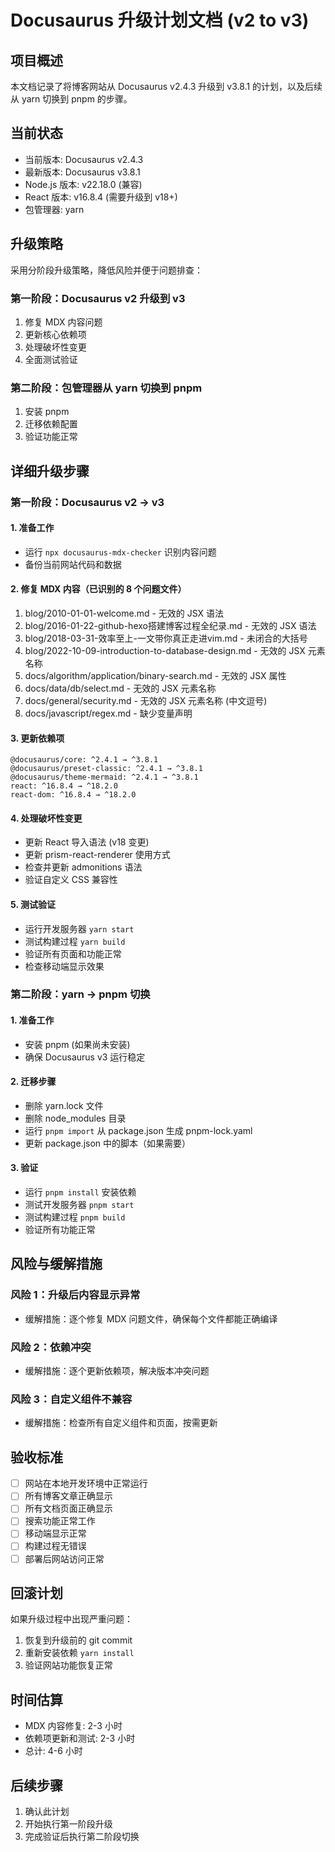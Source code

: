 # Docusaurus 升级计划文档 (v2 to v3)

## 项目概述
本文档记录了将博客网站从 Docusaurus v2.4.3 升级到 v3.8.1 的计划，以及后续从 yarn 切换到 pnpm 的步骤。

## 当前状态
- 当前版本: Docusaurus v2.4.3
- 最新版本: Docusaurus v3.8.1
- Node.js 版本: v22.18.0 (兼容)
- React 版本: v16.8.4 (需要升级到 v18+)
- 包管理器: yarn

## 升级策略
采用分阶段升级策略，降低风险并便于问题排查：

### 第一阶段：Docusaurus v2 升级到 v3
1. 修复 MDX 内容问题
2. 更新核心依赖项
3. 处理破坏性变更
4. 全面测试验证

### 第二阶段：包管理器从 yarn 切换到 pnpm
1. 安装 pnpm
2. 迁移依赖配置
3. 验证功能正常

## 详细升级步骤

### 第一阶段：Docusaurus v2 → v3

#### 1. 准备工作
- 运行 `npx docusaurus-mdx-checker` 识别内容问题
- 备份当前网站代码和数据

#### 2. 修复 MDX 内容（已识别的 8 个问题文件）
1. blog/2010-01-01-welcome.md - 无效的 JSX 语法
2. blog/2016-01-22-github-hexo搭建博客过程全纪录.md - 无效的 JSX 语法
3. blog/2018-03-31-效率至上-一文带你真正走进vim.md - 未闭合的大括号
4. blog/2022-10-09-introduction-to-database-design.md - 无效的 JSX 元素名称
5. docs/algorithm/application/binary-search.md - 无效的 JSX 属性
6. docs/data/db/select.md - 无效的 JSX 元素名称
7. docs/general/security.md - 无效的 JSX 元素名称 (中文逗号)
8. docs/javascript/regex.md - 缺少变量声明

#### 3. 更新依赖项
```
@docusaurus/core: ^2.4.1 → ^3.8.1
@docusaurus/preset-classic: ^2.4.1 → ^3.8.1
@docusaurus/theme-mermaid: ^2.4.1 → ^3.8.1
react: ^16.8.4 → ^18.2.0
react-dom: ^16.8.4 → ^18.2.0
```

#### 4. 处理破坏性变更
- 更新 React 导入语法 (v18 变更)
- 更新 prism-react-renderer 使用方式
- 检查并更新 admonitions 语法
- 验证自定义 CSS 兼容性

#### 5. 测试验证
- 运行开发服务器 `yarn start`
- 测试构建过程 `yarn build`
- 验证所有页面和功能正常
- 检查移动端显示效果

### 第二阶段：yarn → pnpm 切换

#### 1. 准备工作
- 安装 pnpm (如果尚未安装)
- 确保 Docusaurus v3 运行稳定

#### 2. 迁移步骤
- 删除 yarn.lock 文件
- 删除 node_modules 目录
- 运行 `pnpm import` 从 package.json 生成 pnpm-lock.yaml
- 更新 package.json 中的脚本（如果需要）

#### 3. 验证
- 运行 `pnpm install` 安装依赖
- 测试开发服务器 `pnpm start`
- 测试构建过程 `pnpm build`
- 验证所有功能正常

## 风险与缓解措施

### 风险 1：升级后内容显示异常
- 缓解措施：逐个修复 MDX 问题文件，确保每个文件都能正确编译

### 风险 2：依赖冲突
- 缓解措施：逐个更新依赖项，解决版本冲突问题

### 风险 3：自定义组件不兼容
- 缓解措施：检查所有自定义组件和页面，按需更新

## 验收标准
- [ ] 网站在本地开发环境中正常运行
- [ ] 所有博客文章正确显示
- [ ] 所有文档页面正确显示
- [ ] 搜索功能正常工作
- [ ] 移动端显示正常
- [ ] 构建过程无错误
- [ ] 部署后网站访问正常

## 回滚计划
如果升级过程中出现严重问题：
1. 恢复到升级前的 git commit
2. 重新安装依赖 `yarn install`
3. 验证网站功能恢复正常

## 时间估算
- MDX 内容修复: 2-3 小时
- 依赖项更新和测试: 2-3 小时
- 总计: 4-6 小时

## 后续步骤
1. 确认此计划
2. 开始执行第一阶段升级
3. 完成验证后执行第二阶段切换